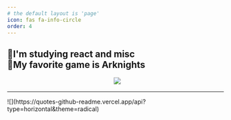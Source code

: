 ```yaml
---
# the default layout is 'page'
icon: fas fa-info-circle
order: 4
---
```


<h2>👻I'm studying react and misc<br>👾My favorite game is Arknights<br></h2>
<div align="center">
        <img src="https://img.shields.io/badge/dynamic/json?logoColor=fff&logo=bilibili&color=000&labelColor=ff69b4&label=Bilibili&query=%24.data.totalSubs&suffix=%20Fans&url=https%3A%2F%2Fapi.spencerwoo.com%2Fsubstats%2F%3Fsource%3Dbilibili%26queryKey%3D252038787" alt="">
        <img src="https://img.shields.io/badge/dynamic/json?logoColor=fff&logo=Github&color=000&labelColor=666&label=Github&query=%24.data.totalSubs&suffix=%20followers&url=https%3A%2F%2Fapi.spencerwoo.com%2Fsubstats%2F%3Fsource%3Dgithub%26queryKey%3DAkejyo" alt="">
        <img src="https://komarev.com/ghpvc/?username=Akejyo&&style=flat-square">
</div>
<hr>
![](https://quotes-github-readme.vercel.app/api?type=horizontal&theme=radical)
